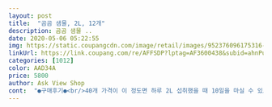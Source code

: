 ```yaml
---
layout: post 
title:  "곰곰 샘물, 2L, 12개" 
description: 곰곰 샘물 ..
date: 2020-05-06 05:22:55 
img: https://static.coupangcdn.com/image/retail/images/952376096175316-0b48cf9c-79ef-43e2-a23d-ba19b085c27a.jpg 
linkUrl: https://link.coupang.com/re/AFFSDP?lptag=AF3600438&subid=ahnPublicAsk&pageKey=1422795307&itemId=2461734440&vendorItemId=70455225062&traceid=V0-113-4cf4dc5053e5d3b3 
categories: [1012] 
color: AAD34A 
price: 5800 
author: Ask View Shop 
cont:  "●구매후기●<br/>40개 가격이 이 정도면 하루 2L 섭취했을 때 10일을 마실 수 있고 하루에 (현재 기준) 800원 꼴이니까요.<br/><br/>PET용기에 화학약품처리 냄새나 물비린내도 전혀없고 목넘김도 부드럽고 편합니다 탐사수와 차이가 있다면 익일 바로 받을수 있는지 1~2일이 소요되는지의 차이인데 업체배송으로 왔지만 익일 바로 받아 볼 수 있었고 생수의 경우 어짜피 다 소진되기전에 며칠 여유를 두고 주문을 하는 경우가 많아 큰 부담이 없을 듯 합니다 ~^^<br/>ㅎ 물맛이 그맛이지 하더니<br/>가격 착하고 조금 믿을수 있다는 생각으로<br/>가격도 저렴하고 해서<br/>가격이 착해 구매해 봤네요<br/>그냥 종이컵에 따라놓으면 모를 정도?<br/>그런데 저만 그런 거 아니잖아요?!<br/>그렇기 때문에 생수를 구매할때 가장 큰 비중을 차지하는 측면이 가격이라고 생각하구요.<br/><br/>대부분의 분들이 매일 마시는 식수를 꼼꼼하게 맛 따져보고 주문하는 건 아니라고 생각해요.<br/><br/>뒤맛도 깔끔하고   시원해요<br/>또 구매하고파서   장바구니 넣었어요<br/>또 생각보다 맛도 삼다x, 아이리x와 크게 다를 것 없었어요.<br/><br/>물을 엄청 많이 마시기  때문에<br/>믿고 마셔도 좋을 정도였습니다 ! ㅎㅎ<br/>사실... <br/> ㅋㅋ 물이라는 게 브랜드를 타는 것도 아니고 제가 입맛이 절대미각이고 그런 것도 아니거든요.<br/><br/>살면서 에비x 딱 한번 마셔봤는데 그거랑도 별 차이 못느꼈습니다.<br/> (막입인 것 감안해주세요 ㅎㅎ;)<br/>아, 일단 물비린내는 없었습니다!<br/>아들에게  맛을 보라니까<br/>어~~ 생각보다 물맛이 좋아요<br/>올 4월 30일 제조된 최근일자 생수로 유통기한은 일년이랍니다 수원지는 세종시 전의면으로 명확히 표기되어 있고 파손없이 안전하게 받아 볼 수 있었답니다 그 동안은 주로 탐사수를 이용했는데 요즘 곰곰 제품들을 자주 구입하다보니 다양하고 좋은 상품이 많아 호기심에 구입을 해봤습니다<br/>우연히 쿠팡에서  착한  가격이 있길래 배송 구매해  받았습니다<br/>음~ 깔끔하다네요<br/>이 곰곰 샘물은 가격적인 측면에서 굉장히 저렴하게 나온 것 같아요!<br/>이거 먹기 전에 no란색브랜드 묶음 제품 많이 애용했었구요.<br/><br/>저도 간혹 식당에서 병에 담긴 물 마실때 물비린내 나고 그러면 못마시는데 그런건 전혀 없어요!<br/>정수기 이용하는 집입니다!<br/>집에서는 정수기 통해 식수를 해결한다고 하지만 남의 집이나 체육관 정수기 등 여러 사람이 이용하는 거는 또 뭔가 왜인지 모르게 꺼려져서  항상 500ml 생수를 구비해놓습니다.<br/> (저희 집은 2달에 한번 정수기 정기 관리를 받는데 물어보니 정기관리 받지 않는 곳도 많다고 하더라구요 ㅠㅠ;)<br/>처음 접하는  브랜드   물<br/>첨부한 사진처럼 탐사수와 수원지가 같아서인지 무기물질 함량이 정말 1도 차이없이 똑같았습니다 요즘 탐사수 가격이 조금씩 오르고 있는데 물맛이나 무기물질 함량에 차이가 없다면 오히려 가격대도 저렴한 곰곰 생수가 좋지 않을까 싶습니다 솔직히 저희집처럼 물소비량이 많은 경우엔 한 달, 일 년으로  따져 본다면 금액 차이가 나는건 사실입니다<br/>항상 대형마트에서 자사 브랜드 생수를<br/>항상 몰 배송으로 구매했는데<br/>" 
---
```

